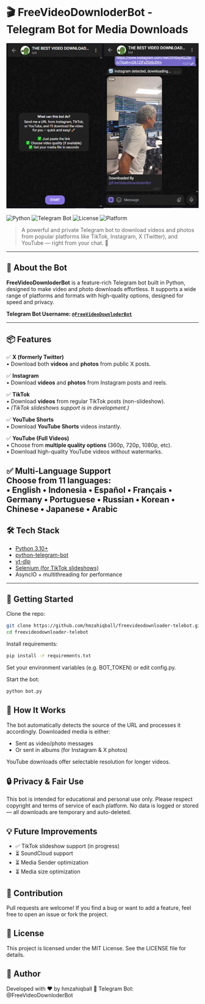 # 🎬 FreeVideoDownloderBot - Telegram Bot for Media Downloads

![Screenshot](screenshot.png)

![Python](https://img.shields.io/badge/Python-3.10%2B-blue)
![Telegram Bot](https://img.shields.io/badge/Telegram-Bot-blueviolet)
![License](https://img.shields.io/github/license/yourusername/FreeVideoDownloderBot)
![Platform](https://img.shields.io/badge/Platform-Telegram-informational)

> A powerful and private Telegram bot to download videos and photos from popular platforms like TikTok, Instagram, X (Twitter), and YouTube — right from your chat. 🚀

---

## 🤖 About the Bot

**FreeVideoDownloderBot** is a feature-rich Telegram bot built in Python, designed to make video and photo downloads effortless. It supports a wide range of platforms and formats with high-quality options, designed for speed and privacy.

**Telegram Bot Username: [`@FreeVideoDownloderBot`](https://t.me/FreeVideoDownloderBot)**

---

## 📦 Features

✅ **X (formerly Twitter)**  
• Download both **videos** and **photos** from public X posts.

✅ **Instagram**  
• Download **videos** and **photos** from Instagram posts and reels.

✅ **TikTok**  
• Download **videos** from regular TikTok posts (non-slideshow).  
• *(TikTok slideshows support is in development.)*

✅ **YouTube Shorts**  
• Download **YouTube Shorts** videos instantly.

✅ **YouTube (Full Videos)**  
• Choose from **multiple quality options** (360p, 720p, 1080p, etc).  
• Download high-quality YouTube videos without watermarks.

✅ **Multi-Language Support**  
Choose from 11 languages:  
• English
• Indonesia
• Español
• Français
• Germany
• Portuguese
• Russian
• Korean
• Chinese
• Japanese
• Arabic
---

## 🛠 Tech Stack

- [Python 3.10+](https://www.python.org/)
- [python-telegram-bot](https://github.com/python-telegram-bot/python-telegram-bot)
- [yt-dlp](https://github.com/yt-dlp/yt-dlp)
- [Selenium (for TikTok slideshows)](https://www.selenium.dev/)
- AsyncIO + multithreading for performance

---

## 🚀 Getting Started

Clone the repo:

```bash
git clone https://github.com/hmzahiqball/freevideodownloader-telebot.git
cd freevideodownloader-telebot
```

Install requirements:
```bash
pip install -r requirements.txt
```

Set your environment variables (e.g. BOT_TOKEN) or edit config.py.

Start the bot:
```bash
python bot.py
```

## 🧠 How It Works
The bot automatically detects the source of the URL and processes it accordingly. Downloaded media is either:

- Sent as video/photo messages
- Or sent in albums (for Instagram & X photos)

YouTube downloads offer selectable resolution for longer videos.

## 🔒 Privacy & Fair Use
This bot is intended for educational and personal use only. Please respect copyright and terms of service of each platform.
No data is logged or stored — all downloads are temporary and auto-deleted.

## 💡 Future Improvements
- ✅ TikTok slideshow support (in progress)
- ⏳ SoundCloud support
- ⏳ Media Sender optimization
- ⏳ Media size optimization

## 🙌 Contribution
Pull requests are welcome! If you find a bug or want to add a feature, feel free to open an issue or fork the project.

## 📄 License
This project is licensed under the MIT License. See the LICENSE file for details.

## 👤 Author
Developed with ❤️ by hmzahiqball
🔗 Telegram Bot: @FreeVideoDownloderBot
